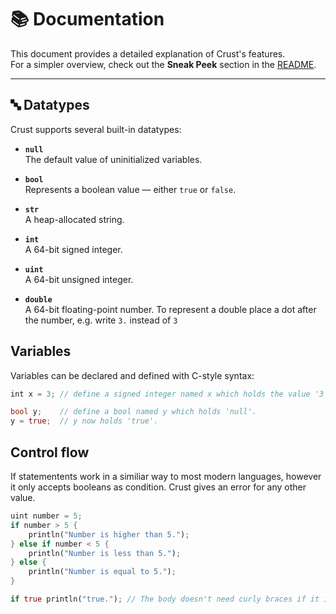 # 📚 Documentation

This document provides a detailed explanation of Crust's features.  
For a simpler overview, check out the **Sneak Peek** section in the [README](../README.md).

---

## 🔤 Datatypes

Crust supports several built-in datatypes:

- **`null`**  
  The default value of uninitialized variables.

- **`bool`**  
  Represents a boolean value — either `true` or `false`.

- **`str`**  
  A heap-allocated string.

- **`int`**  
  A 64-bit signed integer.

- **`uint`**  
  A 64-bit unsigned integer.

- **`double`**  
  A 64-bit floating-point number.
  To represent a double place a dot after the number, e.g. write `3.` instead of `3`
  

## Variables 

Variables can be declared and defined with C-style syntax:
```rs
int x = 3; // define a signed integer named x which holds the value '3'.

bool y;    // define a bool named y which holds 'null'.
y = true;  // y now holds 'true'.
```

## Control flow 

If statementents work in a similiar way to most modern languages, however it only accepts booleans as condition. 
Crust gives an error for any other value.
```rs
uint number = 5;
if number > 5 {
    println("Number is higher than 5.");
} else if number < 5 {
    println("Number is less than 5.");
} else {
    println("Number is equal to 5.");
}

if true println("true."); // The body doesn't need curly braces if it is just one statement.


```


